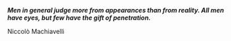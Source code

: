 _**Men in general judge more from appearances than from reality. All men have eyes, but few have the gift of penetration.**_

Niccolò Machiavelli